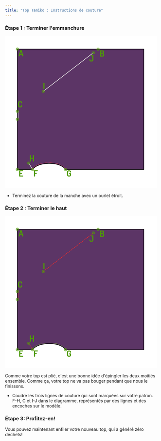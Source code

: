```yaml
---
title: "Top Tamiko : Instructions de couture"
---
```


### Étape 1 : Terminer l'emmanchure

![Étape : Terminer la couture de la manche](step03.png)

- Terminez la couture de la manche avec un ourlet étroit.

### Étape 2 : Terminer le haut

![Coudre les trois lignes de couture qui sont marquées sur votre patron](step04.png)

<Note>

Comme votre top est plié, c'est une bonne idée d'épingler les deux moitiés ensemble.
Comme ça, votre top ne va pas bouger pendant que nous le finissons.

</Note>

- Coudre les trois lignes de couture qui sont marquées sur votre patron. F-H, C et I-J dans le diagramme, représentés par des lignes et des encoches sur le modèle.

### Étape 3: Profitez-en!

Vous pouvez maintenant enfiler votre nouveau top, qui a généré zéro déchets!
